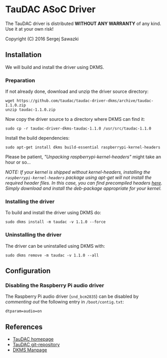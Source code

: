 TauDAC ASoC Driver
==================

The TauDAC driver is distributed **WITHOUT ANY WARRANTY** of any kind.
Use it at your own risk!

Copyright (C) 2016 Sergej Sawazki

Installation
------------

We will build and install the driver using DKMS.

### Preparation

If not already done, download and unzip the driver source directory:

    wget https://github.com/taudac/taudac-driver-dkms/archive/taudac-1.1.0.zip
    unzip taudac-1.1.0.zip

Now copy the driver source to a directory where DKMS can find it:

    sudo cp -r taudac-driver-dkms-taudac-1.1.0 /usr/src/taudac-1.1.0

Install the build dependencies:

    sudo apt-get install dkms build-essential raspberrypi-kernel-headers

Please be patient, _"Unpacking raspberrypi-kernel-headers"_ might take an
hour or so...

_NOTE: If your kernel is shipped without kernel-headers, installing the
`raspberrypi-kernel-headers` package using apt-get will not install the
required header files. In this case, you can find precompiled headers
[here](https://www.niksula.hut.fi/~mhiienka/Rpi/linux-headers-rpi/).
Simply download and install the deb-package appropriate for your kernel._

### Installing the driver

To build and install the driver using DKMS do:

    sudo dkms install -m taudac -v 1.1.0 --force

### Uninstalling the driver

The driver can be uninstalled using DKMS with:

    sudo dkms remove -m taudac -v 1.1.0 --all

Configuration
-------------

### Disabling the Raspberry Pi audio driver

The Raspberry Pi audio driver (`snd_bcm2835`) can be disabled by _commenting
out_ the following entry in `/boot/contig.txt`:

    dtparam=audio=on

References
----------

- [TauDAC homepage](http://www.taudac.com)
- [TauDAC git-repository](https://github.com/taudac/taudac-driver-dkms)
- [DKMS Manpage](http://linux.dell.com/dkms/manpage.html)

